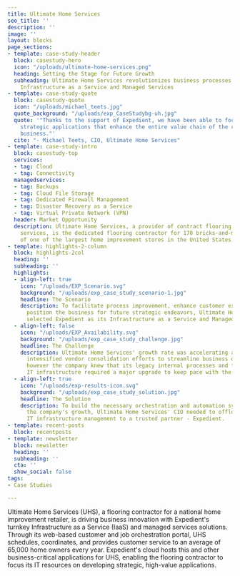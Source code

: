 ```yaml
---
title: Ultimate Home Services
seo_title: ''
description: ''
image: ''
layout: blocks
page_sections:
- template: case-study-header
  block: casestudy-hero
  icon: "/uploads/ultimate-home-services.png"
  heading: Setting the Stage for Future Growth
  subheading: Ultimate Home Services revolutionizes business processes with Expedient's
    Infrastructure as a Service and Managed Services
- template: case-study-quote
  block: casestudy-quote
  icon: "/uploads/michael_teets.jpg"
  quote_background: "/uploads/exp_CaseStudybg-uh.jpg"
  quote: '"Thanks to the support of Expedient, we have been able to focus on building
    strategic applications that enhance the entire value chain of the contract flooring
    business."'
  cite: "- Michael Teets, CIO, Ultimate Home Services"
- template: case-study-intro
  block: casestudy-top
  services:
  - tag: Cloud
  - tag: Connectivity
  managedservices:
  - tag: Backups
  - tag: Cloud File Storage
  - tag: Dedicated Firewall Management
  - tag: Disaster Recovery as a Service
  - tag: Virtual Private Network (VPN)
  header: Market Opportunity
  description: Ultimate Home Services, a provider of contract flooring installation
    services, is the dedicated flooring contractor for 170 bricks-and-mortar outposts
    of one of the largest home improvement stores in the United States.
- template: highlights-2-column
  block: highlights-2col
  heading: ''
  subheading: ''
  highlights:
  - align-left: true
    icon: "/uploads/EXP_Scenario.svg"
    background: "/uploads/exp_case_study_scenario-1.jpg"
    headline: The Scenario
    description: To facilitate process improvement, enhance customer experience, and
      position the business for future strategic endeavors, Ultimate Home Services
      selected Expedient as its Infrastructure as a Service and Managed Services partner.
  - align-left: false
    icon: "/uploads/EXP_Availability.svg"
    background: "/uploads/exp_case_study_challenge.jpg"
    headline: The Challenge
    description: Ultimate Home Services' growth rate was accelerating as its customer
      intensified vendor consolidation efforts to streamline business operations...
      however the company knew that its legacy internal processes and foundational
      IT infrastructure required a major upgrade to keep pace with the rapid growth.
  - align-left: true
    icon: "/uploads/exp-results-icon.svg"
    background: "/uploads/exp_case_study_solution.jpg"
    headline: The Solution
    description: To build the necessary orchestration and automation systems to support
      the company's growth, Ultimate Home Services' CIO needed to offload day-to-day
      IT infrastructure management to a trusted partner - Expedient.
- template: recent-posts
  block: recentposts
- template: newsletter
  block: newsletter
  heading: ''
  subheading: ''
  cta: ''
  show_social: false
tags:
- Case Studies

---
```

Ultimate Home Services (UHS), a flooring contractor for a national home improvement retailer, is driving business innovation with Expedient's turnkey Infrastructure as a Service (IaaS) and managed services solutions. Through its web-based customer and job orchestration portal, UHS schedules, coordinates, and provides customer service to an average of 65,000 home owners every year. Expedient's cloud hosts this and other business-critical applications for UHS, enabling the flooring contractor to focus its IT resources on developing strategic, high-value applications.
